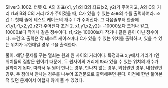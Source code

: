 Silver3_1002. 터렛
Q. A의 좌표(x1, y1)와 B의 좌표(x2, y2)가 주어지고, A와 C의 거리 r1과 B와 C의 거리 r2가 주어졌을 때, C가 있을 수 있는 좌표의 수를 출력하여라.
조건 1. 첫째 줄에 테스트 케이스의 개수 T가 주어진다. 그 다음줄부터 한줄에 x1,y1,r1,x2,y2,r2가 주어진다
조건 2. x1,y1,x2,y2는 -10000보다 크거나 같고, 10000보다 작거나 같은 정수이다. r1,r2는 10000보다 작거나 같은 음이 아닌 정수이다.
조건 3. 출력은 각 테스트 케이스마다 C가 있을 수 있는 위치를 출력하고, 있을 수 있는 위치가 무한대일 경우 -1을 출력한다.

풀이. 해당 문제를 푸는 열쇠는 원과 원 사이의 거리이다. 특정좌표 x,y에서 거리가 r인 위치들의 집합은 원이기 때문에, 두 원사이의 거리에 따라 있을 수 있는 위치의 개수가 달라지게 된다. 따라서 두 원이 만나는 경우, 만나지 않는 경우, 외접원인 경우, 내접원인 경우, 두 점에서 만나는 경우를 나누어 조건문으로 출력해주면 된다. 이전에 한번 풀어본 적 있던 문제여서 어렵지 않게 풀 수 있었다.